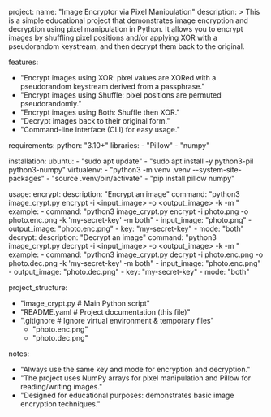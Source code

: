 project:
  name: "Image Encryptor via Pixel Manipulation"
  description: >
    This is a simple educational project that demonstrates image encryption and
    decryption using pixel manipulation in Python. It allows you to encrypt images
    by shuffling pixel positions and/or applying XOR with a pseudorandom keystream,
    and then decrypt them back to the original.

features:
  - "Encrypt images using XOR: pixel values are XORed with a pseudorandom keystream derived from a passphrase."
  - "Encrypt images using Shuffle: pixel positions are permuted pseudorandomly."
  - "Encrypt images using Both: Shuffle then XOR."
  - "Decrypt images back to their original form."
  - "Command-line interface (CLI) for easy usage."

requirements:
  python: "3.10+"
  libraries:
    - "Pillow"
    - "numpy"

installation:
  ubuntu:
    - "sudo apt update"
    - "sudo apt install -y python3-pil python3-numpy"
  virtualenv:
    - "python3 -m venv .venv --system-site-packages"
    - "source .venv/bin/activate"
    - "pip install pillow numpy"

usage:
  encrypt:
    description: "Encrypt an image"
    command: "python3 image_crypt.py encrypt -i <input_image> -o <output_image> -k <key> -m <mode>"
    example:
      - command: "python3 image_crypt.py encrypt -i photo.png -o photo.enc.png -k 'my-secret-key' -m both"
      - input_image: "photo.png"
      - output_image: "photo.enc.png"
      - key: "my-secret-key"
      - mode: "both"
  decrypt:
    description: "Decrypt an image"
    command: "python3 image_crypt.py decrypt -i <input_image> -o <output_image> -k <key> -m <mode>"
    example:
      - command: "python3 image_crypt.py decrypt -i photo.enc.png -o photo.dec.png -k 'my-secret-key' -m both"
      - input_image: "photo.enc.png"
      - output_image: "photo.dec.png"
      - key: "my-secret-key"
      - mode: "both"

project_structure:
  - "image_crypt.py       # Main Python script"
  - "README.yaml          # Project documentation (this file)"
  - ".gitignore           # Ignore virtual environment & temporary files"
      - "photo.enc.png"
      - "photo.dec.png"

notes:
  - "Always use the same key and mode for encryption and decryption."
  - "The project uses NumPy arrays for pixel manipulation and Pillow for reading/writing images."
  - "Designed for educational purposes: demonstrates basic image encryption techniques."










